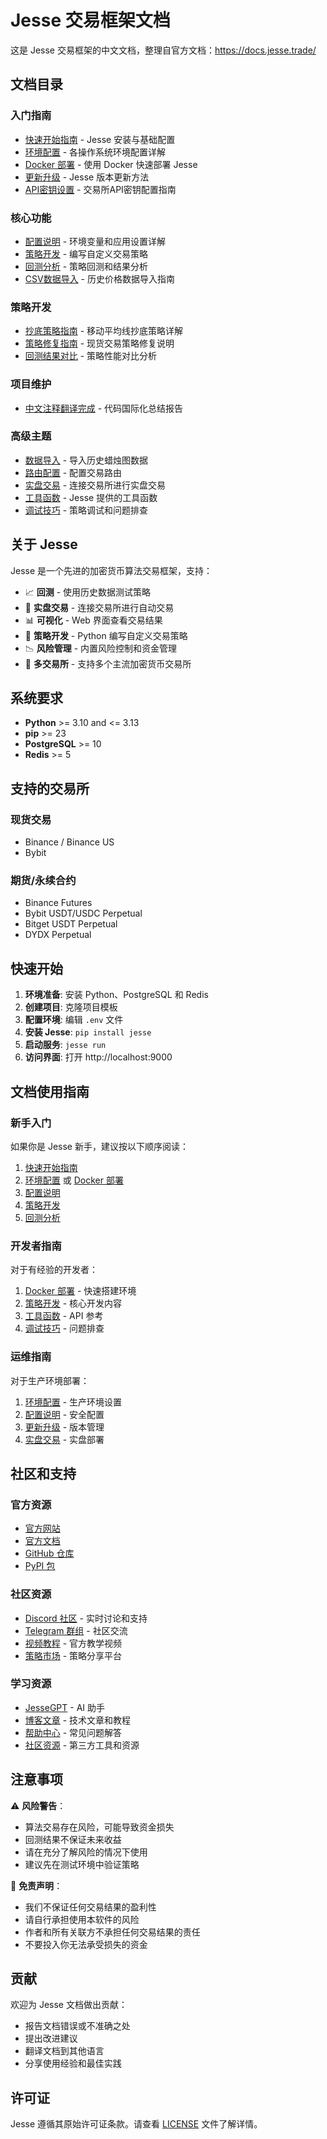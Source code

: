 # Jesse 交易框架文档

这是 Jesse 交易框架的中文文档，整理自官方文档：https://docs.jesse.trade/

## 文档目录

### 入门指南
- [快速开始指南](getting-started.md) - Jesse 安装与基础配置
- [环境配置](environment-setup.md) - 各操作系统环境配置详解
- [Docker 部署](docker.md) - 使用 Docker 快速部署 Jesse
- [更新升级](update.md) - Jesse 版本更新方法
- [API密钥设置](API_KEY_SETUP.md) - 交易所API密钥配置指南

### 核心功能
- [配置说明](configuration.md) - 环境变量和应用设置详解
- [策略开发](strategies.md) - 编写自定义交易策略
- [回测分析](backtest.md) - 策略回测和结果分析
- [CSV数据导入](CSV_DATA_IMPORT_GUIDE.md) - 历史价格数据导入指南

### 策略开发
- [抄底策略指南](DIP_BUYING_STRATEGY_GUIDE.md) - 移动平均线抄底策略详解
- [策略修复指南](STRATEGY_FIXED.md) - 现货交易策略修复说明
- [回测结果对比](BACKTEST_RESULTS_COMPARISON.md) - 策略性能对比分析

### 项目维护
- [中文注释翻译完成](TRANSLATION_COMPLETE.md) - 代码国际化总结报告

### 高级主题
- [数据导入](import-candles.md) - 导入历史蜡烛图数据
- [路由配置](routes.md) - 配置交易路由
- [实盘交易](live-trading.md) - 连接交易所进行实盘交易
- [工具函数](utils.md) - Jesse 提供的工具函数
- [调试技巧](debugging.md) - 策略调试和问题排查

## 关于 Jesse

Jesse 是一个先进的加密货币算法交易框架，支持：

- 📈 **回测** - 使用历史数据测试策略
- 🤖 **实盘交易** - 连接交易所进行自动交易
- 📊 **可视化** - Web 界面查看交易结果
- 🔧 **策略开发** - Python 编写自定义交易策略
- 📉 **风险管理** - 内置风险控制和资金管理
- 🔄 **多交易所** - 支持多个主流加密货币交易所

## 系统要求

- **Python** >= 3.10 and <= 3.13
- **pip** >= 23
- **PostgreSQL** >= 10
- **Redis** >= 5

## 支持的交易所

### 现货交易
- Binance / Binance US
- Bybit

### 期货/永续合约
- Binance Futures
- Bybit USDT/USDC Perpetual
- Bitget USDT Perpetual
- DYDX Perpetual

## 快速开始

1. **环境准备**: 安装 Python、PostgreSQL 和 Redis
2. **创建项目**: 克隆项目模板
3. **配置环境**: 编辑 `.env` 文件
4. **安装 Jesse**: `pip install jesse`
5. **启动服务**: `jesse run`
6. **访问界面**: 打开 http://localhost:9000

## 文档使用指南

### 新手入门
如果你是 Jesse 新手，建议按以下顺序阅读：
1. [快速开始指南](getting-started.md)
2. [环境配置](environment-setup.md) 或 [Docker 部署](docker.md)
3. [配置说明](configuration.md)
4. [策略开发](strategies.md)
5. [回测分析](backtest.md)

### 开发者指南
对于有经验的开发者：
1. [Docker 部署](docker.md) - 快速搭建环境
2. [策略开发](strategies.md) - 核心开发内容
3. [工具函数](utils.md) - API 参考
4. [调试技巧](debugging.md) - 问题排查

### 运维指南
对于生产环境部署：
1. [环境配置](environment-setup.md) - 生产环境设置
2. [配置说明](configuration.md) - 安全配置
3. [更新升级](update.md) - 版本管理
4. [实盘交易](live-trading.md) - 实盘部署

## 社区和支持

### 官方资源
- [官方网站](https://jesse.trade/)
- [官方文档](https://docs.jesse.trade/)
- [GitHub 仓库](https://github.com/jesse-ai/jesse)
- [PyPI 包](https://pypi.org/project/jesse/)

### 社区资源
- [Discord 社区](https://jesse.trade/discord) - 实时讨论和支持
- [Telegram 群组](https://t.me/jesse_trade) - 社区交流
- [视频教程](https://jesse.trade/youtube) - 官方教学视频
- [策略市场](https://jesse.trade/strategies) - 策略分享平台

### 学习资源
- [JesseGPT](https://jesse.trade/gpt) - AI 助手
- [博客文章](https://jesse.trade/blog) - 技术文章和教程
- [帮助中心](https://jesse.trade/help) - 常见问题解答
- [社区资源](https://github.com/jesse-ai/awesome-jesse/) - 第三方工具和资源

## 注意事项

⚠️ **风险警告**：
- 算法交易存在风险，可能导致资金损失
- 回测结果不保证未来收益
- 请在充分了解风险的情况下使用
- 建议先在测试环境中验证策略

📝 **免责声明**：
- 我们不保证任何交易结果的盈利性
- 请自行承担使用本软件的风险
- 作者和所有关联方不承担任何交易结果的责任
- 不要投入你无法承受损失的资金

## 贡献

欢迎为 Jesse 文档做出贡献：
- 报告文档错误或不准确之处
- 提出改进建议
- 翻译文档到其他语言
- 分享使用经验和最佳实践

## 许可证

Jesse 遵循其原始许可证条款。请查看 [LICENSE](../LICENSE) 文件了解详情。
